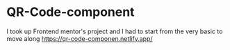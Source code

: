 # QR-Code-component

I took up Frontend mentor's project and I had to start from the very basic to move along
https://qr-code-componen.netlify.app/
